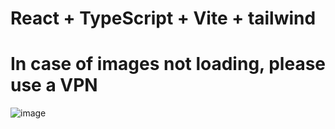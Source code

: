 # React + TypeScript + Vite + tailwind

# In case of images not loading, please use a VPN 

![image](https://github.com/Frame993/UTrailers/assets/101825888/9c40fab7-5e92-4252-b396-c50904867958)


